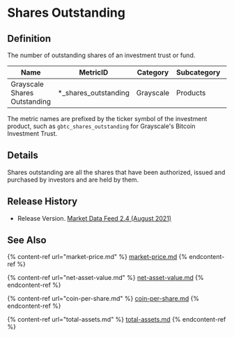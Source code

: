 # Shares Outstanding

## Definition

The number of outstanding shares of an investment trust or fund.

| Name                         | MetricID                | Category  | Subcategory | Type | Unit   | Frequency |
| ---------------------------- | ----------------------- | --------- | ----------- | ---- | ------ | --------- |
| Grayscale Shares Outstanding | \*\_shares\_outstanding | Grayscale | Products    | Sum  | Shares | 1d        |

The metric names are prefixed by the ticker symbol of the investment product, such as `gbtc_shares_outstanding` for Grayscale's Bitcoin Investment Trust.

## Details

Shares outstanding are all the shares that have been authorized, issued and purchased by investors and are held by them.

## Release History

* Release Version. [Market Data Feed 2.4 (August 2021) ](https://coinmetrics.io/cm-market-data-feed-v2-4-release-notes/)

## See Also&#x20;

{% content-ref url="market-price.md" %}
[market-price.md](market-price.md)
{% endcontent-ref %}

{% content-ref url="net-asset-value.md" %}
[net-asset-value.md](net-asset-value.md)
{% endcontent-ref %}

{% content-ref url="coin-per-share.md" %}
[coin-per-share.md](coin-per-share.md)
{% endcontent-ref %}

{% content-ref url="total-assets.md" %}
[total-assets.md](total-assets.md)
{% endcontent-ref %}

